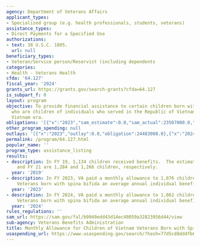 ```yaml
---
agency: Department of Veterans Affairs
applicant_types:
- Specialized group (e.g. health professionals, students, veterans)
assistance_types:
- Direct Payments for a Specified Use
authorizations:
- text: 38 U.S.C. 1805.
  url: null
beneficiary_types:
- Veteran/Service person/Reservist (including dependents
categories:
- Health - Veterans Health
cfda: '64.127'
fiscal_year: '2024'
grants_url: https://grants.gov/search-grants?cfda=64.127
is_subpart_f: 0
layout: program
objective: To provide financial assistance to certain children born with spina bifida
  who are children of individuals who served in the Republic of Vietnam during the
  Vietnam era.
obligations: '[{"x":"2023","sam_estimate":0.0,"sam_actual":23507000.0,"usa_spending_actual":24483008.0},{"x":"2024","sam_estimate":0.0,"sam_actual":24530000.0,"usa_spending_actual":24957500.0},{"x":"2025","sam_estimate":0.0,"sam_actual":24128000.0,"usa_spending_actual":0.0}]'
other_program_spending: null
outlays: '[{"x":"2023","outlay":0.0,"obligation":24483008.0},{"x":"2024","outlay":0.0,"obligation":24957500.0},{"x":"2025","outlay":0.0,"obligation":0.0}]'
permalink: /program/64.127.html
popular_name: ''
program_type: assistance_listing
results:
- description: In FY 19, 1,134 children received benefits.  The estimates for FY 20
    and FY 21 are 1,284 and 1,266 children, respectively.
  year: '2019'
- description: In FY 2023, VA paid a monthly allowance to 1,076 children of Vietnam
    Veterans born with spina bifida an average annual individual benefit of $21,847.
  year: '2023'
- description: In FY 2024, VA paid a monthly allowance to 1,062 children of Vietnam
    Veterans born with spina bifida an average annual individual benefit of $23,098.
  year: '2024'
rules_regulations: ''
sam_url: https://sam.gov/fal/b9949edd43d14ec48059a32823956d44/view
sub-agency: Veterans Benefits Administration
title: Monthly Allowance for Children of Vietnam Veterans Born with Spina Bifida
usaspending_url: https://www.usaspending.gov/search/?hash=77d5cd8dd4fb66ff64a14795bfb11307
---
```

